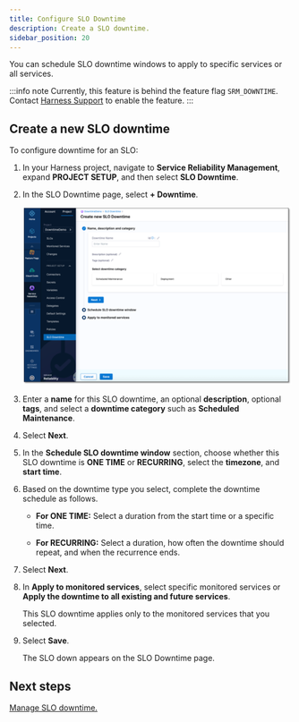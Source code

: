 ```yaml
---
title: Configure SLO Downtime
description: Create a SLO downtime.
sidebar_position: 20
---
```


You can schedule SLO downtime windows to apply to specific services or all services.

:::info note
Currently, this feature is behind the feature flag `SRM_DOWNTIME`. Contact [Harness Support](mailto:support@harness.io) to enable the feature.
:::


## Create a new SLO downtime

To configure downtime for an SLO:

1. In your Harness project, navigate to **Service Reliability Management**, expand **PROJECT SETUP**, and then select **SLO Downtime**.  
   

2. In the SLO Downtime page, select **+ Downtime**.  

   ![Create new SLO Downtime page](./static/create-slo-downtime-page.png)

3. Enter a **name** for this SLO downtime, an optional **description**, optional **tags**, and select a **downtime category** such as **Scheduled Maintenance**.

4. Select **Next**.
   
5. In the **Schedule SLO downtime window** section, choose whether this SLO downtime is **ONE TIME** or **RECURRING**, select the **timezone**, and **start time**.
  
6. Based on the downtime type you select, complete the downtime schedule as follows.
   
   * **For ONE TIME:** Select a duration from the start time or a specific time.

   * **For RECURRING:** Select a duration, how often the downtime should repeat, and when the recurrence ends.

7. Select **Next**.

8. In **Apply to monitored services**, select specific monitored services or **Apply the downtime to all existing and future services**.  
   
   This SLO downtime applies only to the monitored services that you selected.

9. Select **Save**. 
    
   The SLO down appears on the SLO Downtime page.

## Next steps

[Manage SLO downtime.](./manage-slo-downtime.md)